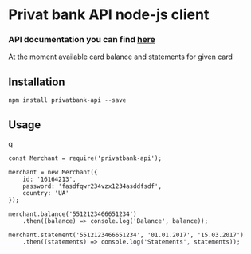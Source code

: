# Privat bank API node-js client

### API documentation you can find [here](https://api.privatbank.ua/)

At the moment available card balance and statements for given card

## Installation

```
npm install privatbank-api --save
```

## Usage
q
```
const Merchant = require('privatbank-api');

merchant = new Merchant({
    id: '16164213',
    password: 'fasdfqwr234vzx1234asddfsdf',
    country: 'UA'
});

merchant.balance('5512123466651234')
    .then((balance) => console.log('Balance', balance));

merchant.statement('5512123466651234', '01.01.2017', '15.03.2017')
    .then((statements) => console.log('Statements', statements));
```